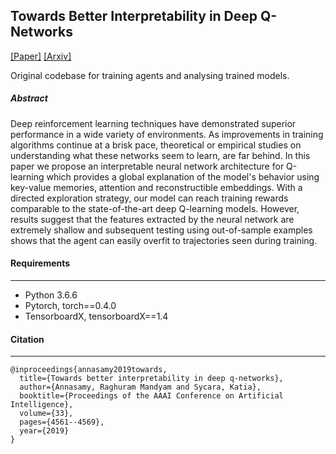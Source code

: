 ## Towards Better Interpretability in Deep Q-Networks
[[Paper]](https://wvvw.aaai.org/ojs/index.php/AAAI/article/view/4377)  [[Arxiv]](https://arxiv.org/abs/1809.05630)
 
Original codebase for training agents and analysing trained models.
 


##### Abstract

Deep reinforcement learning techniques have demonstrated superior performance in a wide variety of environments. As improvements in training algorithms continue at a brisk pace, theoretical or empirical studies on understanding what these networks seem to learn, are far behind. In this paper we propose an interpretable neural network architecture for Q-learning which provides a global explanation of the model's behavior using key-value memories, attention and reconstructible embeddings. With a directed exploration strategy, our model can reach training rewards comparable to the state-of-the-art deep Q-learning models. However, results suggest that the features extracted by the neural network are extremely shallow and subsequent testing using out-of-sample examples shows that the agent can easily overfit to trajectories seen during training. 

#### Requirements
___
- Python 3.6.6
- Pytorch, torch==0.4.0
- TensorboardX, tensorboardX==1.4

#### Citation
___
```
@inproceedings{annasamy2019towards,
  title={Towards better interpretability in deep q-networks},
  author={Annasamy, Raghuram Mandyam and Sycara, Katia},
  booktitle={Proceedings of the AAAI Conference on Artificial Intelligence},
  volume={33},
  pages={4561--4569},
  year={2019}
}
```